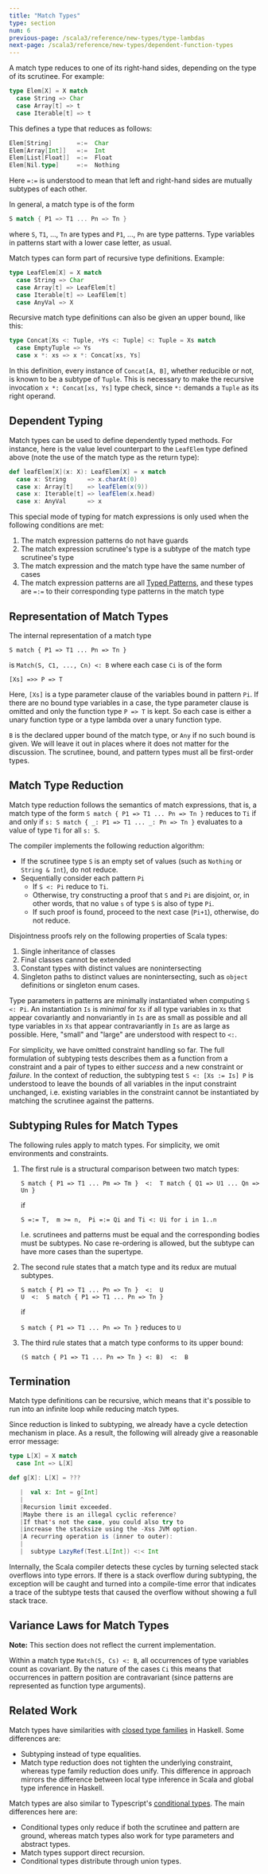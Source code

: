 ```yaml
---
title: "Match Types"
type: section
num: 6
previous-page: /scala3/reference/new-types/type-lambdas
next-page: /scala3/reference/new-types/dependent-function-types
---
```


A match type reduces to one of its right-hand sides, depending on the type of
its scrutinee. For example:

```scala
type Elem[X] = X match
  case String => Char
  case Array[t] => t
  case Iterable[t] => t
```

This defines a type that reduces as follows:

```scala
Elem[String]       =:=  Char
Elem[Array[Int]]   =:=  Int
Elem[List[Float]]  =:=  Float
Elem[Nil.type]     =:=  Nothing
```

Here `=:=` is understood to mean that left and right-hand sides are mutually
subtypes of each other.

In general, a match type is of the form

```scala
S match { P1 => T1 ... Pn => Tn }
```

where `S`, `T1`, ..., `Tn` are types and `P1`, ..., `Pn` are type patterns. Type
variables in patterns start with a lower case letter, as usual.

Match types can form part of recursive type definitions. Example:

```scala
type LeafElem[X] = X match
  case String => Char
  case Array[t] => LeafElem[t]
  case Iterable[t] => LeafElem[t]
  case AnyVal => X
```

Recursive match type definitions can also be given an upper bound, like this:

```scala
type Concat[Xs <: Tuple, +Ys <: Tuple] <: Tuple = Xs match
  case EmptyTuple => Ys
  case x *: xs => x *: Concat[xs, Ys]
```

In this definition, every instance of `Concat[A, B]`, whether reducible or not,
is known to be a subtype of `Tuple`. This is necessary to make the recursive
invocation `x *: Concat[xs, Ys]` type check, since `*:` demands a `Tuple` as its
right operand.

## Dependent Typing

Match types can be used to define dependently typed methods. For instance, here
is the value level counterpart to the `LeafElem` type defined above (note the
use of the match type as the return type):

```scala
def leafElem[X](x: X): LeafElem[X] = x match
  case x: String      => x.charAt(0)
  case x: Array[t]    => leafElem(x(9))
  case x: Iterable[t] => leafElem(x.head)
  case x: AnyVal      => x
```

This special mode of typing for match expressions is only used when the
following conditions are met:

1. The match expression patterns do not have guards
2. The match expression scrutinee's type is a subtype of the match type
   scrutinee's type
3. The match expression and the match type have the same number of cases
4. The match expression patterns are all [Typed Patterns](https://scala-lang.org/files/archive/spec/2.13/08-pattern-matching.html#typed-patterns),
   and these types are `=:=` to their corresponding type patterns in the match
   type

## Representation of Match Types

The internal representation of a match type
```
S match { P1 => T1 ... Pn => Tn }
```
is `Match(S, C1, ..., Cn) <: B` where each case `Ci` is of the form
```
[Xs] =>> P => T
```

Here, `[Xs]` is a type parameter clause of the variables bound in pattern `Pi`.
If there are no bound type variables in a case, the type parameter clause is
omitted and only the function type `P => T` is kept. So each case is either a
unary function type or a type lambda over a unary function type.

`B` is the declared upper bound of the match type, or `Any` if no such bound is
given.  We will leave it out in places where it does not matter for the
discussion. The scrutinee, bound, and pattern types must all be first-order
types.

## Match Type Reduction

Match type reduction follows the semantics of match expressions, that is, a
match type of the form `S match { P1 => T1 ... Pn => Tn }` reduces to `Ti` if
and only if `s: S match { _: P1 => T1 ... _: Pn => Tn }` evaluates to a value of
type `Ti` for all `s: S`.

The compiler implements the following reduction algorithm:

- If the scrutinee type `S` is an empty set of values (such as `Nothing` or
  `String & Int`), do not reduce.
- Sequentially consider each pattern `Pi`
    - If `S <: Pi` reduce to `Ti`.
    - Otherwise, try constructing a proof that `S` and `Pi` are disjoint, or, in
      other words, that no value `s` of type `S` is also of type `Pi`.
    - If such proof is found, proceed to the next case (`Pi+1`), otherwise, do
      not reduce.

Disjointness proofs rely on the following properties of Scala types:

1. Single inheritance of classes
2. Final classes cannot be extended
3. Constant types with distinct values are nonintersecting
4. Singleton paths to distinct values are nonintersecting, such as `object` definitions or singleton enum cases.

Type parameters in patterns are minimally instantiated when computing `S <: Pi`.
An instantiation `Is` is _minimal_ for `Xs` if all type variables in `Xs` that
appear covariantly and nonvariantly in `Is` are as small as possible and all
type variables in `Xs` that appear contravariantly in `Is` are as large as
possible.  Here, "small" and "large" are understood with respect to  `<:`.

For simplicity, we have omitted constraint handling so far. The full formulation
of subtyping tests describes them as a function from a constraint and a pair of
types to either _success_ and a new constraint or _failure_. In the context of
reduction, the subtyping test `S <: [Xs := Is] P` is understood to leave the
bounds of all variables in the input constraint unchanged, i.e. existing
variables in the constraint cannot be instantiated by matching the scrutinee
against the patterns.

## Subtyping Rules for Match Types

The following rules apply to match types. For simplicity, we omit environments
and constraints.

1. The first rule is a structural comparison between two match types:

   ```
   S match { P1 => T1 ... Pm => Tm }  <:  T match { Q1 => U1 ... Qn => Un }
   ```

   if

   ```
   S =:= T,  m >= n,  Pi =:= Qi and Ti <: Ui for i in 1..n
   ```

   I.e. scrutinees and patterns must be equal and the corresponding bodies must
   be subtypes. No case re-ordering is allowed, but the subtype can have more
   cases than the supertype.

2. The second rule states that a match type and its redux are mutual subtypes.

   ```
   S match { P1 => T1 ... Pn => Tn }  <:  U
   U  <:  S match { P1 => T1 ... Pn => Tn }
   ```

   if

   `S match { P1 => T1 ... Pn => Tn }` reduces to `U`

3. The third rule states that a match type conforms to its upper bound:

   ```
   (S match { P1 => T1 ... Pn => Tn } <: B)  <:  B
   ```

## Termination

Match type definitions can be recursive, which means that it's possible to run
into an infinite loop while reducing match types.

Since reduction is linked to subtyping, we already have a cycle detection
mechanism in place. As a result, the following will already give a reasonable
error message:

```scala
type L[X] = X match
  case Int => L[X]

def g[X]: L[X] = ???
```

```scala
   |  val x: Int = g[Int]
   |                ^
   |Recursion limit exceeded.
   |Maybe there is an illegal cyclic reference?
   |If that's not the case, you could also try to
   |increase the stacksize using the -Xss JVM option.
   |A recurring operation is (inner to outer):
   |
   |  subtype LazyRef(Test.L[Int]) <:< Int
```

Internally, the Scala compiler detects these cycles by turning selected stack overflows into
type errors. If there is a stack overflow during subtyping, the exception will
be caught and turned into a compile-time error that indicates a trace of the
subtype tests that caused the overflow without showing a full stack trace.

## Variance Laws for Match Types

**Note:** This section does not reflect the current implementation.

Within a match type `Match(S, Cs) <: B`, all occurrences of type variables count
as covariant. By the nature of the cases `Ci` this means that occurrences in
pattern position are contravariant (since patterns are represented as function
type arguments).

## Related Work

Match types have similarities with
[closed type families](https://wiki.haskell.org/GHC/Type_families) in Haskell.
Some differences are:

- Subtyping instead of type equalities.
- Match type reduction does not tighten the underlying constraint, whereas type
  family reduction does unify. This difference in approach mirrors the
  difference between local type inference in Scala and global type inference in
  Haskell.

Match types are also similar to Typescript's
[conditional types](https://github.com/Microsoft/TypeScript/pull/21316). The
main differences here are:

 - Conditional types only reduce if both the scrutinee and pattern are ground,
   whereas match types also work for type parameters and abstract types.
 - Match types support direct recursion.
 - Conditional types distribute through union types.
